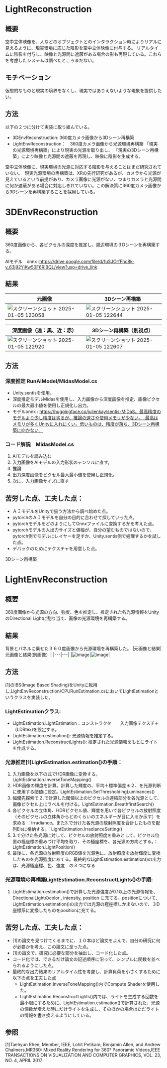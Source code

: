 # LightReconstruction
## 概要
空中立体映像を、人などのオブジェクトとのインタラクション時によりリアルに見えるように、現実環境に応じた陰影を空中立体映像に付与する。
リアルタイムに陰影を付与し、映像と光源間に遮蔽がある場合の影も再現している。これらを考慮したシステムは調べたところまだない。

## モチベーション
仮想的なものと現実の境界をなくし、現実ではありえないような現象を提供したい。

## 方法
以下の２つに分けて実装に取り組んでいる。
- 3DEnvReconstruction: 360度カメラ画像から3Dシーン再構築
- LightEnvReconstruction：　360度カメラ画像から光源環境再構築
「現実の光源環境再構築」により現実の光源を取り出し、 「現実の3Dシーン再構築」により映像と光源間の遮蔽を再現し、映像に陰影を生成する。

空中立体映像に、現実環境の光源に対応する陰影を与えることはまだ研究されていない。　現実光源環境の再構築は、XRの先行研究があるが、カメラから光源が見えているという前提があり、カメラ画像に光源がない、つまりカメラと光源間に何か遮蔽がある場合に対応しきれていない。この解決策に360度カメラ画像から3Dシーンを再構築することを採用している。

# 3DEnvReconstruction
## 概要
360度画像から、各ピクセルの深度を推定し、周辺環境の３Dシーンを再構築する。


AIモデル　onnx :https://drive.google.com/file/d/1uSJOrfFhc8k-v_63j92YiKw50F6RlBQL/view?usp=drive_link
## 結果
|元画像|3Dシーン再構築|
|---|---|
|![スクリーンショット 2025-01-05 123058](https://github.com/user-attachments/assets/93f8df68-7123-4cc0-868a-4c460447c7f7)|![スクリーンショット 2025-01-05 122644](https://github.com/user-attachments/assets/28eaf3aa-78ef-411a-b27f-b45486394122)|

|深度画像（遠：黒、近：赤）|3Dシーン再構築（別視点）|
|---|---|
|![スクリーンショット 2025-01-05 122920](https://github.com/user-attachments/assets/a7493828-5a37-4f77-9b74-8f4ee3c68a9b)|![スクリーンショット 2025-01-05 122607](https://github.com/user-attachments/assets/bc113c5d-dda3-4c10-8dbb-93a3316b40f4)|

## 方法
### 深度推定 RunAIModel/MidasModel.cs
- Unity.sentisを使用。
- 深度推定モデルMidasを使用し、入力画像から深度画像を推定、画像ピクセルの最大最小値を使用し正規化し出力。
- モデルonnx : https://huggingface.co/julienkay/sentis-MiDaS。最高精度のモデルより少し精度は劣るが、推論の速さや使用メモリが少ない。　最高はメモリが多くUnityに入れにくい。低いものは、精度が落ち、3Dシーン再構築に向かない。

### コード解説　MidasModel.cs
1. AIモデルを読み込む
2. 入力画像をAIモデルの入力形状のテンソルに直す。
3. 推論
4. 出力深度画像をピクセル最大最小値を使用し正規化。
5. 次に、入力画像サイズに直す

## 苦労した点、工夫した点：
- ＡＩモデルをUnityで扱う方法から調べ始めた点。
- pytorchのＡＩモデルを自分の目的に合わせて探していった点。
- pytorchモデルをどのようにしてOnnxファイルに変換するかを考えた点。
- pytorchモデルの入出力サイズと値幅が、自分の望むものではないので、pytorch側でモデルにレイヤーを足すか、Unity.sentis側で処理するかを試した点。
- デバックのためにテクスチャを用意した点。



3Dシーン再構築

# LightEnvReconstruction
## 概要

360度画像から光源の方向、強度、色を推定し、推定された各光源情報をUnityのDirectional Lightに割り当て、画像の光源環境を再構築する。

## 結果

背景とパネルに乗せた３６０度画像から光源環境を再構築した。
|元画像と結果| 元画像と結果(別画像）|
|---|---|
|![image](https://github.com/user-attachments/assets/cfe2c8a8-03bc-4e9b-9236-2f2e160fdfc1)|![image](https://github.com/user-attachments/assets/b90762e7-e305-46cd-a198-0c0e0346bc4f)|


## 方法

[1]のIBS(Image Based Shading)をUnityに転用し,LightEnvReconstruction/CPURunEstimation.csにおいてLightEstimationというクラスを実装した。

### LightEstimationクラス:
- LightEstimation.LightEstimation：コンストラクタ　　入力画像テクスチャ（LDRtex)を設定する。
- LightEstimation.estimation(): 光源情報を推定する。
- LightEstimation.ReconstructLights(): 推定された光源情報をもとにライトを作成する。


### 光源推定[1]LightEstimation.estimation()の手順：
1. 入力画像を以下の式でHDR画像に変換する。　LightEstimation.InverseToneMapping()
2. HDR画像の輝度を計算。計算した輝度の、平均＋標準偏差＊２、を光源判断に使用する閾値に設定。LightEstimation.SetThresholdingLuminances()
3. 幅優先探索で２.で計算した閾値以上のピクセルの連結部分を各光源として、画像ピクセル上にラベルを付ける。LightEstimation.BreathfirstSearch()
4. 各ピクセルの立体角、HDRピクセル値、輝度を用いて各ピクセルの放射照度（そのピクセルの立体角からどのくらいのエネルギーが目に入るか示す）を求める ：Irradiance。また3.で分けた各光源の放射照度を合計したものを配列Elsに格納する。：LightEstimation.IrradianceSetting()
5. 3.で分けた各光源に対して、ピクセルの放射照度を重みとして、ピクセル位置の極座標の重みづけ平均を取り、その極座標を、各光源の方向とする。：LightEstimation.LightPosition()
6. 最後に、各光源の放射照度のRGB値を光源色に、放射照度を放射輝度に変換したものを光源強度にあてる。最終的なLightEstimation.estimation()の出力は、光源極座標、色、強度　の３つになる


### 光源環境の再構築LightEstimation.ReconstructLights()の手順:
1. LightEstimation.estimation()で計算した光源強度が0.1以上の光源情報を、DirectionalLightのcolor , intensity, position に充てる。positionについて、LightEstimation.estimation()の出力では光源の極座標しか出ないので、３D座標系に変換したものをpositionに充てる。


## 苦労した点、工夫した点：
- [1]の論文を見つけてくるまでに、１０本ほど論文をよんで、自分の研究に何が必要かを考え、この論文に至った点。
- [1]の論文で、研究に必要な部分を抽出し、コード化した点。
- コード化では、できるだけ論文の記述順序に沿って、シンプルに関数を並べられるようにした点。
- 最終的な出力結果のリアルタイム性を考慮し、計算負荷を小さくするために以下の点を工夫した点
  - LightEstimation.InverseToneMapping()内でCompute Shaderを使用した。
  - LightEstimation.ReconstructLights()内では、ライトを生成する回数を最小限にするために、LightEstimation.estimation()で計算された、光源の個数が増えた時にだけライトを生成し、そのほかの場合はただライトの情報を書き換えるようにしている。






## 参照
[1]Taehyun Rhee, Member, IEEE, Lohit Petikam, Benjamin Allen, and Andrew Chalmers,MR360: Mixed Reality Rendering for 360° Panoramic Videos,IEEE TRANSACTIONS ON VISUALIZATION AND COMPUTER GRAPHICS, VOL. 23, NO. 4, APRIL 2017


